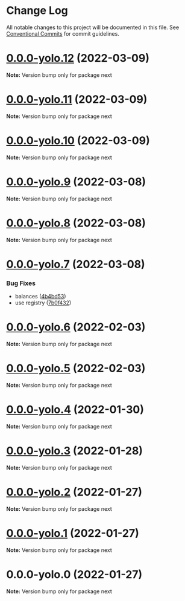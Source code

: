 # Change Log

All notable changes to this project will be documented in this file.
See [Conventional Commits](https://conventionalcommits.org) for commit guidelines.

# [0.0.0-yolo.12](https://github.com/pyramation/cosmology/compare/next@0.0.0-yolo.11...next@0.0.0-yolo.12) (2022-03-09)

**Note:** Version bump only for package next





# [0.0.0-yolo.11](https://github.com/pyramation/cosmology/compare/next@0.0.0-yolo.10...next@0.0.0-yolo.11) (2022-03-09)

**Note:** Version bump only for package next





# [0.0.0-yolo.10](https://github.com/pyramation/cosmology/compare/next@0.0.0-yolo.6...next@0.0.0-yolo.10) (2022-03-09)

**Note:** Version bump only for package next





# [0.0.0-yolo.9](https://github.com/pyramation/cosmology/compare/next@0.0.0-yolo.8...next@0.0.0-yolo.9) (2022-03-08)

**Note:** Version bump only for package next





# [0.0.0-yolo.8](https://github.com/pyramation/cosmology/compare/next@0.0.0-yolo.7...next@0.0.0-yolo.8) (2022-03-08)

**Note:** Version bump only for package next





# [0.0.0-yolo.7](https://github.com/pyramation/cosmology/compare/next@0.0.0-yolo.6...next@0.0.0-yolo.7) (2022-03-08)


### Bug Fixes

* balances ([4b4bd53](https://github.com/pyramation/cosmology/commit/4b4bd531c42cbc38cd44812bfa58fd392b740866))
* use registry ([7b0f432](https://github.com/pyramation/cosmology/commit/7b0f432c7a4413033f251f70a115620528644c2e))





# [0.0.0-yolo.6](https://github.com/pyramation/autosmosis/compare/next@0.0.0-yolo.5...next@0.0.0-yolo.6) (2022-02-03)

**Note:** Version bump only for package next





# [0.0.0-yolo.5](https://github.com/pyramation/autosmosis/compare/next@0.0.0-yolo.3...next@0.0.0-yolo.5) (2022-02-03)

**Note:** Version bump only for package next





# [0.0.0-yolo.4](https://github.com/pyramation/autosmosis/compare/next@0.0.0-yolo.3...next@0.0.0-yolo.4) (2022-01-30)

**Note:** Version bump only for package next





# [0.0.0-yolo.3](https://github.com/pyramation/cosmology/compare/next@0.0.0-yolo.2...next@0.0.0-yolo.3) (2022-01-28)

**Note:** Version bump only for package next





# [0.0.0-yolo.2](https://github.com/pyramation/cosmology/compare/next@0.0.0-yolo.1...next@0.0.0-yolo.2) (2022-01-27)

**Note:** Version bump only for package next





# [0.0.0-yolo.1](https://github.com/pyramation/cosmology/compare/next@0.0.0-yolo.0...next@0.0.0-yolo.1) (2022-01-27)

**Note:** Version bump only for package next





# 0.0.0-yolo.0 (2022-01-27)

**Note:** Version bump only for package next
